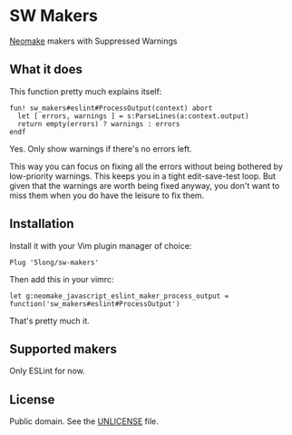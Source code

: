 # SW Makers

[Neomake] makers with Suppressed Warnings

## What it does

This function pretty much explains itself:

```vim
fun! sw_makers#eslint#ProcessOutput(context) abort
  let [ errors, warnings ] = s:ParseLines(a:context.output)
  return empty(errors) ? warnings : errors
endf
```

Yes. Only show warnings if there's no errors left.

This way you can focus on fixing all the errors without being bothered by
low-priority warnings. This keeps you in a tight edit-save-test loop.
But given that the warnings are worth being fixed anyway, you don't want to
miss them when you do have the leisure to fix them.

## Installation

Install it with your Vim plugin manager of choice:

```vim
Plug '5long/sw-makers'
```

Then add this in your vimrc:

```vim
let g:neomake_javascript_eslint_maker_process_output = function('sw_makers#eslint#ProcessOutput')
```

That's pretty much it.

## Supported makers

Only ESLint for now.

## License

Public domain. See the [UNLICENSE](./UNLICENSE) file.

[Neomake]: https://github.com/neomake/neomake
